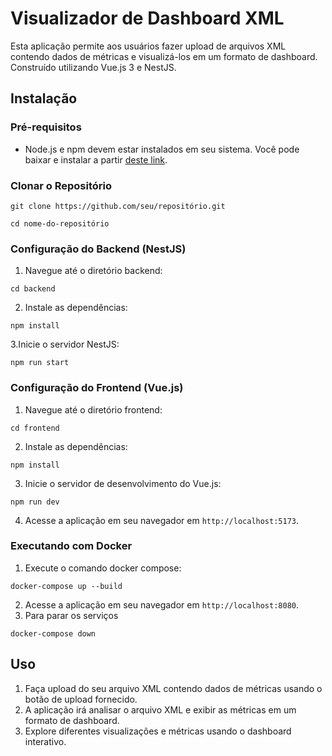 # Visualizador de Dashboard XML

Esta aplicação permite aos usuários fazer upload de arquivos XML contendo dados de métricas e visualizá-los em um formato de dashboard. Construído utilizando Vue.js 3 e NestJS.

## Instalação

### Pré-requisitos
- Node.js e npm devem estar instalados em seu sistema. Você pode baixar e instalar a partir [deste link](https://nodejs.org/).

### Clonar o Repositório
```
git clone https://github.com/seu/repositório.git
```
```
cd nome-do-repositório
```
### Configuração do Backend (NestJS)

1. Navegue até o diretório backend:
```
cd backend
```
2. Instale as dependências:
```
npm install
```
3.Inicie o servidor NestJS:
 ```
npm run start
 ```
### Configuração do Frontend (Vue.js)

1. Navegue até o diretório frontend:
```
cd frontend
 ```
2. Instale as dependências:
 ```
npm install
 ```
3. Inicie o servidor de desenvolvimento do Vue.js:
 ```
npm run dev
 ```
4. Acesse a aplicação em seu navegador em `http://localhost:5173`.

### Executando com Docker
1. Execute o comando docker compose:
```
docker-compose up --build
```
2. Acesse a aplicação em seu navegador em `http://localhost:8080`.
3. Para parar os serviços
```
docker-compose down
```

## Uso

1. Faça upload do seu arquivo XML contendo dados de métricas usando o botão de upload fornecido.
2. A aplicação irá analisar o arquivo XML e exibir as métricas em um formato de dashboard.
3. Explore diferentes visualizações e métricas usando o dashboard interativo.
